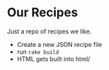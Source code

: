 Our Recipes
===========

Just a repo of recipes we like.

* Create a new JSON recipe file
* run `rake build`
* HTML gets built into html/

